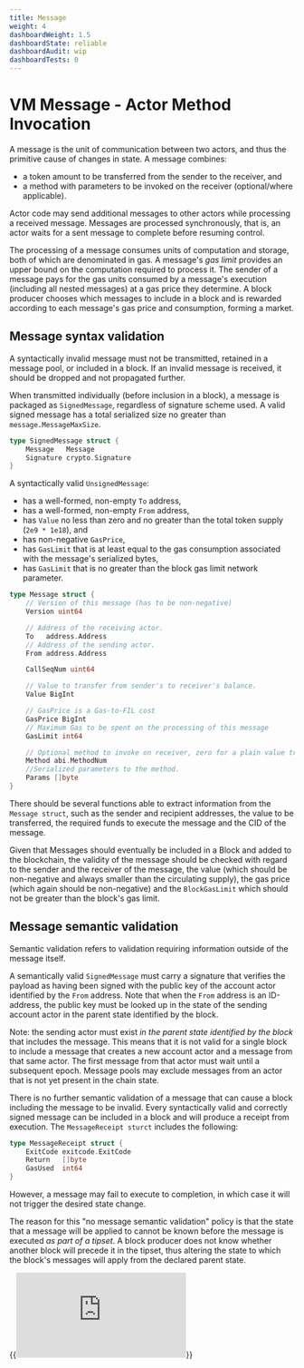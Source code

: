 ```yaml
---
title: Message
weight: 4
dashboardWeight: 1.5
dashboardState: reliable
dashboardAudit: wip
dashboardTests: 0
---
```


# VM Message - Actor Method Invocation

A message is the unit of communication between two actors, and thus the primitive cause of changes
in state. A message combines:

- a token amount to be transferred from the sender to the receiver, and
- a method with parameters to be invoked on the receiver (optional/where applicable).

Actor code may send additional messages to other actors while processing a received message.
Messages are processed synchronously, that is, an actor waits for a sent message to complete before resuming control.

The processing of a message consumes units of computation and storage, both of which are denominated in gas.
A message's _gas limit_ provides an upper bound on the computation required to process it. The sender of a message pays
for the gas units consumed by a message's execution (including all nested messages) at a
gas price they determine. A block producer chooses which messages to include in a block and is
rewarded according to each message's gas price and consumption, forming a market.

## Message syntax validation

A syntactically invalid message must not be transmitted, retained in a message pool, or
included in a block. If an invalid message is received, it should be dropped and not propagated further.

When transmitted individually (before inclusion in a block), a message is packaged as
`SignedMessage`, regardless of signature scheme used. A valid signed message has a total serialized size no greater than `message.MessageMaxSize`.

```go
type SignedMessage struct {
	Message   Message
	Signature crypto.Signature
}
```

A syntactically valid `UnsignedMessage`:

- has a well-formed, non-empty `To` address,
- has a well-formed, non-empty `From` address,
- has `Value` no less than zero and no greater than the total token supply (`2e9 * 1e18`), and
- has non-negative `GasPrice`,
- has `GasLimit` that is at least equal to the gas consumption associated with the message's serialized bytes,
- has `GasLimit` that is no greater than the block gas limit network parameter.

```go
type Message struct {
	// Version of this message (has to be non-negative)
	Version uint64

	// Address of the receiving actor.
	To   address.Address
	// Address of the sending actor.
	From address.Address

	CallSeqNum uint64

	// Value to transfer from sender's to receiver's balance.
	Value BigInt

	// GasPrice is a Gas-to-FIL cost
	GasPrice BigInt
	// Maximum Gas to be spent on the processing of this message
	GasLimit int64

	// Optional method to invoke on receiver, zero for a plain value transfer.
	Method abi.MethodNum
	//Serialized parameters to the method.
	Params []byte
}
```

There should be several functions able to extract information from the `Message struct`, such as the sender and recipient addresses, the value to be transferred, the required funds to execute the message and the CID of the message.

Given that Messages should eventually be included in a Block and added to the blockchain, the validity of the message should be checked with regard to the sender and the receiver of the message, the value (which should be non-negative and always smaller than the circulating supply), the gas price (which again should be non-negative) and the `BlockGasLimit` which should not be greater than the block's gas limit.

## Message semantic validation

Semantic validation refers to validation requiring information outside of the message itself.

A semantically valid `SignedMessage` must carry a signature that verifies the payload as having
been signed with the public key of the account actor identified by the `From` address.
Note that when the `From` address is an ID-address, the public key must be
looked up in the state of the sending account actor in the parent state identified by the block.

Note: the sending actor must exist _in the parent state identified by the block_ that includes the message.
This means that it is not valid for a single block to include a message that creates a new account
actor and a message from that same actor.
The first message from that actor must wait until a subsequent epoch.
Message pools may exclude messages from an actor that is not yet present in the chain state.

There is no further semantic validation of a message that can cause a block including the message
to be invalid. Every syntactically valid and correctly signed message can be included in a block and
will produce a receipt from execution. The `MessageReceipt sturct` includes the following:

```go
type MessageReceipt struct {
	ExitCode exitcode.ExitCode
	Return   []byte
	GasUsed  int64
}
```

However, a message may fail to execute to completion, in which case it will not trigger the desired state change.

The reason for this "no message semantic validation" policy is that the state that a message will
be applied to cannot be known before the message is executed _as part of a tipset_. A block producer
does not know whether another block will precede it in the tipset, thus altering the state to
which the block's messages will apply from the declared parent state.

{{<embed src="https://github.com/filecoin-project/lotus/blob/master/chain/types/message.go"  lang="go">}}
